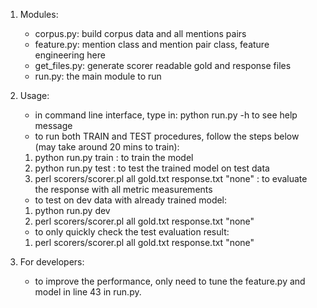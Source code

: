1. Modules:
   - corpus.py: build corpus data and all mentions pairs
   - feature.py: mention class and mention pair class, feature engineering here
   - get_files.py: generate scorer readable gold and response files
   - run.py: the main module to run
  
2. Usage:
   - in command line interface, type in:
   python run.py -h to see help message
   - to run both TRAIN and TEST procedures, follow the steps below (may take around 20 mins to train):
   1. python run.py train : to train the model
   2. python run.py test : to test the trained model on test data
   3. perl scorers/scorer.pl all gold.txt response.txt "none" :
   to evaluate the response with all metric measurements
   - to test on dev data with already trained model:
   1. python run.py dev
   2. perl scorers/scorer.pl all gold.txt response.txt "none"
   - to only quickly check the test evaluation result:
   1. perl scorers/scorer.pl all gold.txt response.txt "none"

3. For developers:
   - to improve the performance, only need to tune the feature.py and model in line 43 in run.py.
   